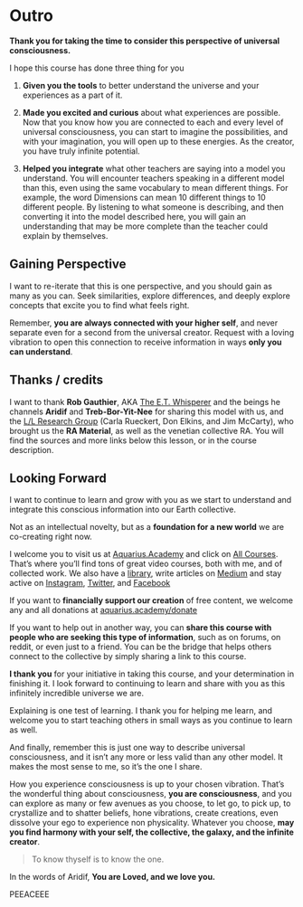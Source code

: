 # Outro

**Thank you for taking the time to consider this perspective of universal consciousness.**

I hope this course has done three thing for you

1. **Given you the tools** to better understand the universe and your experiences as a part of it.

2. **Made you excited and curious** about what experiences are possible. Now that you know how you are connected to each and every level of universal consciousness, you can start to imagine the possibilities, and with your imagination, you will open up to these energies. As the creator, you have truly infinite potential.

3. **Helped you integrate** what other teachers are saying into a model you understand. You will encounter teachers speaking in a different model than this, even using the same vocabulary to mean different things. For example, the word Dimensions can mean 10 different things to 10 different people. By listening to what someone is describing, and then converting it into the model described here, you will gain an understanding that may be more complete than the teacher could explain by themselves.

## Gaining Perspective
I want to re-iterate that this is one perspective, and you should gain as many as you can. Seek similarities, explore differences, and deeply explore concepts that excite you to find what feels right.

Remember, **you are always connected with your higher self**, and never separate even for a second from the universal creator. Request with a loving vibration to open this connection to receive information in ways **only you can understand**.

## Thanks / credits 
I want to thank **Rob Gauthier**, AKA [The E.T. Whisperer](https://www.etwhisperer.com/) and the beings he channels **Aridif** and **Treb-Bor-Yit-Nee** for sharing this model with us, and the [L/L Research Group](https://lawofone.info) (Carla Rueckert, Don Elkins, and Jim McCarty), who brought us the **RA Material**, as well as the venetian collective RA. You will find the sources and more links below this lesson, or in the course description.

## Looking Forward
I want to continue to learn and grow with you as we start to understand and integrate this conscious information into our Earth collective.

Not as an intellectual novelty, but as a **foundation for a new world** we are co-creating right now.

I welcome you to visit us at [Aquarius.Academy](https://aquarius.academy) and click on [All Courses](https://aquarius.academy/all-courses). That’s where you’ll find tons of great video courses, both with me, and of collected work. We also have a [library](http://www.pearltrees.com/aquariusacademy), write articles on [Medium](https://medium.com/@aquariusacademy) and stay active on [Instagram](https://instagram.com/aquariusacademy/), [Twitter](https://twitter.com/academyaquarius/), and [Facebook](https://facebook.com/aquariusacademy/)

If you want to **financially support our creation** of free content, we welcome any and all donations at [aquarius.academy/donate](https://aquarius.academy/donate)

If you want to help out in another way, you can **share this course with people who are seeking this type of information**, such as on forums, on reddit, or even just to a friend. You can be the bridge that helps others connect to the collective by simply sharing a link to this course.

**I thank you** for your initiative in taking this course, and your determination in finishing it. I look forward to continuing to learn and share with you as this infinitely incredible universe we are.

Explaining is one test of learning. I thank you for helping me learn, and welcome you to start teaching others in small ways as you continue to learn as well.

And finally, remember this is just one way to describe universal consciousness, and it isn’t any more or less valid than any other model. It makes the most sense to me, so it’s the one I share.

How you experience consciousness is up to your chosen vibration. That’s the wonderful thing about consciousness, **you are consciousness**, and you can explore as many or few avenues as you choose, to let go, to pick up, to crystallize and to shatter beliefs, hone vibrations, create creations, even dissolve your ego to experience non physicality. Whatever you choose, **may you find harmony with your self, the collective, the galaxy, and the infinite creator**.

> To know thyself is to know the one.

In the words of Aridif, **You are Loved, and we love you.**

PEEACEEE


<!--stackedit_data:
eyJoaXN0b3J5IjpbMjA3NzM4Njk2NSw5Mjg0NTQyMjQsMTM5OD
IwNDAwMyw3NzI5OTcyMzIsMzYzNTIxMTAwLC04MDkyMTY5Njdd
fQ==
-->